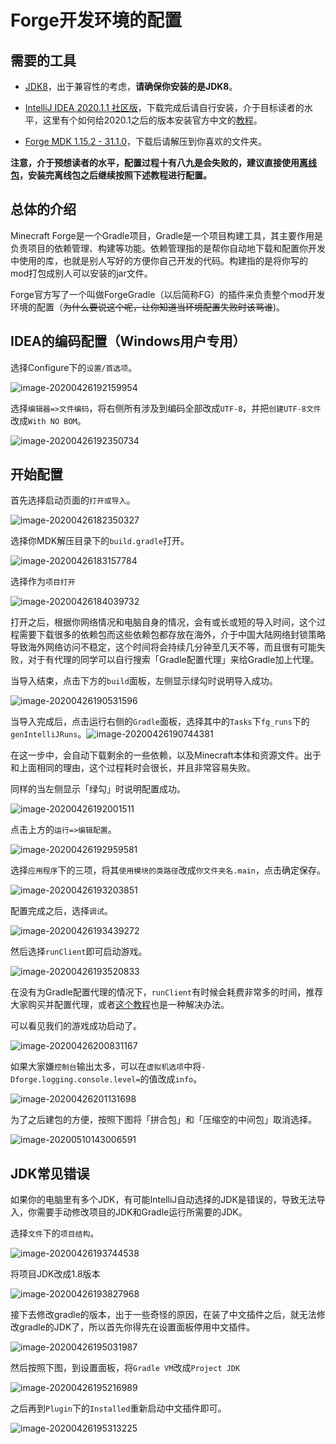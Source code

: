 # Forge开发环境的配置

## 需要的工具

-  [JDK8](https://www.oracle.com/java/technologies/javase-jdk8-downloads.html)，出于兼容性的考虑，**请确保你安装的是JDK8**。
- [IntelliJ IDEA 2020.1.1 社区版](https://www.jetbrains.com/zh-cn/idea/download/)，下载完成后请自行安装，介于目标读者的水平，这里有个如何给2020.1之后的版本安装官方中文的[教程](https://www.bilibili.com/video/BV1NT4y137nb)。

- [Forge MDK 1.15.2 - 31.1.0](https://files.minecraftforge.net/maven/net/minecraftforge/forge/1.15.2-31.1.0/forge-1.15.2-31.1.0-mdk.zip)，下载后请解压到你喜欢的文件夹。

**注意，介于预想读者的水平，配置过程十有八九是会失败的，建议直接使用[离线包](https://v2mcdev.com/t/topic/249/2)，安装完离线包之后继续按照下述教程进行配置。**

## 总体的介绍

Minecraft Forge是一个Gradle项目，Gradle是一个项目构建工具，其主要作用是负责项目的依赖管理、构建等功能。依赖管理指的是帮你自动地下载和配置你开发中使用的库，也就是别人写好的方便你自己开发的代码。构建指的是将你写的mod打包成别人可以安装的jar文件。

Forge官方写了一个叫做ForgeGradle（以后简称FG）的插件来负责整个mod开发环境的配置（~~为什么要说这个呢，让你知道当环境配置失败时该骂谁~~)。

## IDEA的编码配置（Windows用户专用）

选择Configure下的`设置/首选项`。

![image-20200426192159954](setup.assets/image-20200426192159954.png)



选择`编辑器=>文件编码`，将右侧所有涉及到编码全部改成`UTF-8`，并把`创建UTF-8文件`改成`With NO BOM`。

![image-20200426192350734](setup.assets/image-20200426192350734.png)



## 开始配置



首先选择启动页面的`打开或导入`。

![image-20200426182350327](setup.assets/image-20200426182350327.png)

选择你MDK解压目录下的`build.gradle`打开。

![image-20200426183157784](setup.assets/image-20200426183157784.png)

选择作为`项目打开`

![image-20200426184039732](setup.assets/image-20200426184039732.png)

打开之后，根据你网络情况和电脑自身的情况，会有或长或短的导入时间，这个过程需要下载很多的依赖包而这些依赖包都存放在海外，介于中国大陆网络封锁策略导致海外网络访问不稳定，这个时间将会持续几分钟至几天不等，而且很有可能失败，对于有代理的同学可以自行搜索「Gradle配置代理」来给Gradle加上代理。

当导入结束，点击下方的`build`面板，左侧显示绿勾时说明导入成功。

![image-20200426190531596](setup.assets/image-20200426190531596.png)

当导入完成后，点击运行右侧的`Gradle`面板，选择其中的`Tasks`下`fg_runs`下的`genIntelliJRuns`。![image-20200426190744381](setup.assets/image-20200426190744381.png)

在这一步中，会自动下载剩余的一些依赖，以及Minecraft本体和资源文件。出于和上面相同的理由，这个过程耗时会很长，并且非常容易失败。

同样的当左侧显示「绿勾」时说明配置成功。

![image-20200426192001511](setup.assets/image-20200426192001511.png)

点击上方的`运行=>编辑配置`。

![image-20200426192959581](setup.assets/image-20200426192959581.png)

选择`应用程序`下的三项，将其`使用模块的类路径`改成`你文件夹名.main`，点击确定保存。

![image-20200426193203851](setup.assets/image-20200426193203851.png)

配置完成之后，选择`调试`。

![image-20200426193439272](setup.assets/image-20200426193439272.png)

然后选择`runClient`即可启动游戏。

![image-20200426193520833](setup.assets/image-20200426193520833.png)

在没有为Gradle配置代理的情况下，`runClient`有时候会耗费非常多的时间，推荐大家购买并配置代理，或者[这个教程](https://v2mcdev.com/t/topic/304)也是一种解决办法。

可以看见我们的游戏成功启动了。

![image-20200426200831167](setup.assets/image-20200426200831167.png)

如果大家嫌`控制台`输出太多，可以在`虚拟机选项`中将`-Dforge.logging.console.level=`的值改成`info`。

![image-20200426201131698](setup.assets/image-20200426201131698.png)

为了之后建包的方便，按照下图将「拼合包」和「压缩空的中间包」取消选择。

![image-20200510143006591](setup.assets/image-20200510143006591.png)

## JDK常见错误

如果你的电脑里有多个JDK，有可能IntelliJ自动选择的JDK是错误的，导致无法导入，你需要手动修改项目的JDK和Gradle运行所需要的JDK。

选择`文件`下的`项目结构`。

![image-20200426193744538](setup.assets/image-20200426193744538.png)

将项目JDK改成1.8版本

![image-20200426193827968](setup.assets/image-20200426193827968.png)

接下去修改gradle的版本，出于一些奇怪的原因，在装了中文插件之后，就无法修改gradle的JDK了，所以首先你得先在设置面板停用中文插件。

![image-20200426195031987](setup.assets/image-20200426195031987.png)

然后按照下图，到设置面板，将`Gradle VM`改成`Project JDK`

![image-20200426195216989](setup.assets/image-20200426195216989.png)

之后再到`Plugin`下的`Installed`重新启动中文插件即可。

![image-20200426195313225](setup.assets/image-20200426195313225.png)

